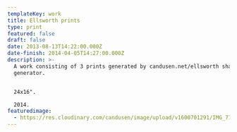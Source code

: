 ```yaml
---
templateKey: work
title: Ellsworth prints
type: print
featured: false
draft: false
date: 2013-08-13T14:22:00.000Z
date-finish: 2014-04-05T14:27:00.000Z
description: >-
  A work consisting of 3 prints generated by candusen.net/ellsworth shape
  generator. 


  24x16".

  2014.
featuredimage:
  - https://res.cloudinary.com/candusen/image/upload/v1600701291/IMG_7773_hfadwi.jpg
---
```

